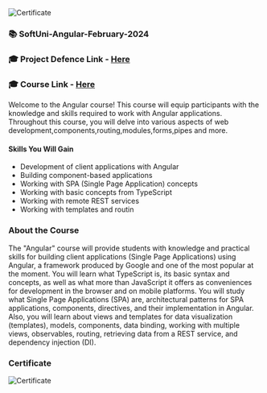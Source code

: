 <img src="https://imgur.com/F49Neyl.png" alt="Certificate"/>
  
### 📚 SoftUni-Angular-February-2024

### 🎓 Project Defence Link - [Here](https://github.com/gogata05/SpaceTravel-Angular-Project-001)

### 🎓 Course Link - [Here](https://softuni.bg/trainings/4363/angular-february-2024)

Welcome to the Angular course! This course will equip participants with the knowledge and skills required to work with Angular applications. Throughout this course, you will delve into various aspects of web development,components,routing,modules,forms,pipes and more.

#### Skills You Will Gain

- Development of client applications with Angular
- Building component-based applications
- Working with SPA (Single Page Application) concepts
- Working with basic concepts from TypeScript
- Working with remote REST services
- Working with templates and routin

### About the Course

The "Angular" course will provide students with knowledge and practical skills for building client applications (Single Page Applications) using Angular, a framework produced by Google and one of the most popular at the moment. You will learn what TypeScript is, its basic syntax and concepts, as well as what more than JavaScript it offers as conveniences for development in the browser and on mobile platforms. You will study what Single Page Applications (SPA) are, architectural patterns for SPA applications, components, directives, and their implementation in Angular. Also, you will learn about views and templates for data visualization (templates), models, components, data binding, working with multiple views, observables, routing, retrieving data from a REST service, and dependency injection (DI).

### Certificate

![Certificate](https://imgur.com/F49Neyl.png)
